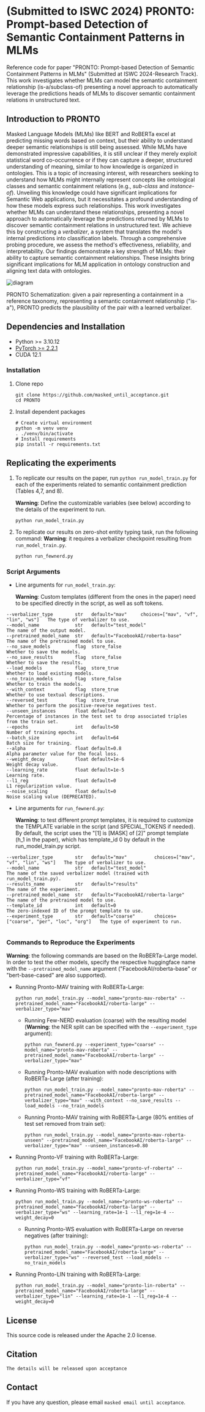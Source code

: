 # (Submitted to ISWC 2024) PRONTO: Prompt-based Detection of Semantic Containment Patterns in MLMs

Reference code for paper "PRONTO: Prompt-based Detection of Semantic Containment Patterns in MLMs" (Submitted at ISWC 2024-Research Track). This work investigates whether MLMs can model the semantic containment relationship (is-a/subclass-of) presenting a novel approach to automatically leverage the predictions heads of MLMs to discover semantic containment relations in unstructured text.

## Introduction to PRONTO

Masked Language Models (MLMs) like BERT and RoBERTa excel at predicting missing words based on context, but their ability to understand deeper semantic relationships is still being assessed. 
While MLMs have demonstrated impressive capabilities, it is still unclear if they merely exploit statistical word co-occurrence or if they can capture a deeper, structured understanding of meaning, similar to how knowledge is organized in ontologies. This is a topic of increasing interest, with researchers seeking to understand how MLMs might internally represent concepts like ontological classes and semantic containment relations (e.g., *sub-class* and *instance-of*). Unveiling this knowledge could have significant implications for Semantic Web applications, but it necessitates a profound understanding of how these models express such relationships.
This work investigates whether MLMs can understand these relationships, presenting a novel approach to automatically leverage the predictions returned by MLMs to discover semantic containment relations in unstructured text. We achieve this by constructing a *verbalizer*, a system that translates the model's internal predictions into classification labels. Through a comprehensive probing procedure, we assess the method's effectiveness, reliability, and interpretability. Our findings demonstrate a key strength of MLMs: their ability to capture semantic containment relationships. These insights bring significant implications for MLM application in ontology construction and aligning text data with ontologies.

![diagram](./pronto-diagram.png)

PRONTO Schematization: given a pair representing a containment in a reference taxonomy, representing a semantic containment relationship ("is-a"),  PRONTO predicts the plausibility of the pair with a learned verbalizer.


## Dependencies and Installation

-   Python >= 3.10.12
-   [PyTorch >= 2.2.1](https://pytorch.org/)
-   CUDA 12.1

### Installation

1.  Clone repo
    ```
    git clone https://github.com/masked_until_acceptance.git
    cd PRONTO
    ```
2.  Install dependent packages
	```
	# Create virtual environment
	python -m venv venv
	. ./venv/bin/activate
	# Install requirements
	pip install -r requirements.txt    
	```

## Replicating the experiments

1. To replicate our results on the paper, run `python run_model_train.py` for each of the experiments related to semantic containment prediction (Tables 4,7, and 8).

    **Warning**: Define the customizable variables (see below) according to the details of the experiment to run.

	```
	python run_model_train.py

	```

2. To replicate our results on zero-shot entity typing task, run the following command:
	**Warning**: it requires a verbalizer checkpoint resulting from `run_model_train.py`.

	```
	python run_fewnerd.py

	```


### Script Arguments

- Line arguments for `run_model_train.py`:

	**Warning**: Custom templates (different from the ones in the paper) need to be specified directly in the script, as well as soft tokens.

```plaintext
--verbalizer_type        str   default="mav"     choices=["mav", "vf", "lin", "ws"]   The type of verbalizer to use.
--model_name             str   default="test_model"                                 The name of the output model.
--pretrained_model_name  str   default="FacebookAI/roberta-base"                    The name of the pretrained model to use.
--no_save_models         flag  store_false                                          Whether to save the models.
--no_save_results        flag  store_false                                          Whether to save the results.
--load_models            flag  store_true                                           Whether to load existing models.
--no_train_models        flag  store_false                                          Whether to train the models.
--with_context           flag  store_true                                           Whether to use textual descriptions.
--reversed_test          flag  store_true                                           Whether to perform the positive-reverse negatives test.
--unseen_instances       float default=0                                            Percentage of instances in the test set to drop associated triples from the train set.
--epochs                 int   default=50                                           Number of training epochs.
--batch_size             int   default=64                                           Batch size for training.
--alpha                  float default=0.8                                          Alpha parameter value for the focal loss.
--weight_decay           float default=1e-6                                         Weight decay value.
--learning_rate          float default=1e-5                                         Learning rate.
--l1_reg                 float default=0                                            L1 regularization value.
--noise_scaling          float default=0                                            Noise scaling value (DEPRECATED).

```


- Line arguments for `run_fewnerd.py`:

	**Warning**: to test different prompt templates, it is required to customize the TEMPLATE variable in the script (and SPECIAL_TOKENS if needed). By default, the script uses the "[1] is [MASK] of [2]" prompt template (h_1 in the paper), which has template_id 0 by default in the run_model_train.py script.

```plaintext
--verbalizer_type        str   default="mav"          choices=["mav", "vf", "lin", "ws"]   The type of verbalizer to use.
--model_name             str   default="test_model"                                      The name of the saved verbalizer model (trained with run_model_train.py).
--results_name           str   default="results"                                         The name of the experiment.
--pretrained_model_name  str   default="FacebookAI/roberta-large"                        The name of the pretrained model to use.
--template_id            int   default=0                                                 The zero-indexed ID of the prompt template to use.
--experiment_type        str   default="coarse"       choices=["coarse", "per", "loc", "org"]   The type of experiment to run.


```


### Commands to Reproduce the Experiments

**Warning**: the following commands are based on the RoBERTa-Large model. In order to test the other models, specify the respective huggingface name with the `--pretrained_model_name` argument ("FacebookAI/roberta-base" or "bert-base-cased" are also supported).

* Running Pronto-MAV training with RoBERTa-Large:

	``` 
	python run_model_train.py --model_name="pronto-mav-roberta" --pretrained_model_name="FacebookAI/roberta-large" --verbalizer_type="mav"
	```

  * Running Few-NERD evaluation (coarse) with the resulting model (**Warning**: the NER split can be specified with the `--experiment_type` argument):

      ``` 
      python run_fewnerd.py --experiment_type="coarse" --model_name="pronto-mav-roberta" --pretrained_model_name="FacebookAI/roberta-large" --verbalizer_type="mav"
      ```
    
  * Running Pronto-MAV evaluation with node descriptions with RoBERTa-Large (after training):
      
      ``` 
      python run_model_train.py --model_name="pronto-mav-roberta" --pretrained_model_name="FacebookAI/roberta-large" --verbalizer_type="mav" --with_context --no_save_results --load_models --no_train_models
      ```
    
  * Running Pronto-MAV training with RoBERTa-Large (80% entities of test set removed from train set):
      
      ``` 
      python run_model_train.py --model_name="pronto-mav-roberta-unseen" --pretrained_model_name="FacebookAI/roberta-large" --verbalizer_type="mav" --unseen_instances=0.80
      ```

* Running Pronto-VF training with RoBERTa-Large:

   ``` 
   python run_model_train.py --model_name="pronto-vf-roberta" --pretrained_model_name="FacebookAI/roberta-large" --verbalizer_type="vf"
   ```
  
* Running Pronto-WS training with RoBERTa-Large:

   ``` 
   python run_model_train.py --model_name="pronto-ws-roberta" --pretrained_model_name="FacebookAI/roberta-large" --verbalizer_type="ws" --learning_rate=1e-1 --l1_reg=1e-4 --weight_decay=0
   ```

	* Running Pronto-WS evaluation with RoBERTa-Large on reverse negatives (after training):

	   ``` 
	   python run_model_train.py --model_name="pronto-ws-roberta" --pretrained_model_name="FacebookAI/roberta-large" --verbalizer_type="ws" --reversed_test --load_models --no_train_models
	   ```
   
* Running Pronto-LIN training with RoBERTa-Large:

   ``` 
   python run_model_train.py --model_name="pronto-lin-roberta" --pretrained_model_name="FacebookAI/roberta-large" --verbalizer_type="lin" --learning_rate=1e-1 --l1_reg=1e-4 --weight_decay=0
   ```
  

  
## License
This source code is released under the Apache 2.0 license.

## Citation
`The details will be released upon acceptance`

## Contact
If you have any question, please email `masked email until acceptance`.
